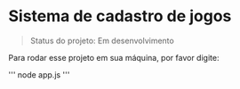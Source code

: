# Sistema de cadastro de jogos

> Status do projeto: Em desenvolvimento

Para rodar esse projeto em sua máquina, por favor digite:

'''
node app.js
'''
